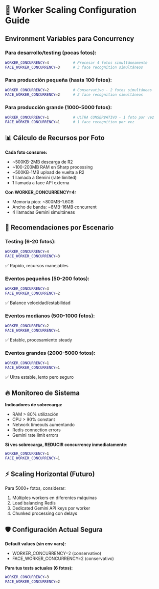 # 🚀 Worker Scaling Configuration Guide

## Environment Variables para Concurrency

### Para desarrollo/testing (pocas fotos):
```bash
WORKER_CONCURRENCY=4           # Procesar 4 fotos simultáneamente  
FACE_WORKER_CONCURRENCY=3      # 3 face recognition simultáneos
```

### Para producción pequeña (hasta 100 fotos):
```bash
WORKER_CONCURRENCY=2           # Conservativo - 2 fotos simultáneas
FACE_WORKER_CONCURRENCY=2      # 2 face recognition simultáneos
```

### Para producción grande (1000-5000 fotos):
```bash
WORKER_CONCURRENCY=1           # ULTRA CONSERVATIVO - 1 foto por vez
FACE_WORKER_CONCURRENCY=1      # 1 face recognition por vez
```

## 📊 Cálculo de Recursos por Foto

**Cada foto consume:**
- ~500KB-2MB descarga de R2
- ~100-200MB RAM en Sharp processing
- ~500KB-1MB upload de vuelta a R2
- 1 llamada a Gemini (rate limited)
- 1 llamada a face API externa

**Con WORKER_CONCURRENCY=4:**
- Memoria pico: ~800MB-1.6GB
- Ancho de banda: ~8MB-16MB concurrent
- 4 llamadas Gemini simultáneas

## 🎯 Recomendaciones por Escenario

### Testing (6-20 fotos):
```bash
WORKER_CONCURRENCY=4
FACE_WORKER_CONCURRENCY=3
```
✅ Rápido, recursos manejables

### Eventos pequeños (50-200 fotos):
```bash
WORKER_CONCURRENCY=3
FACE_WORKER_CONCURRENCY=2  
```
✅ Balance velocidad/estabilidad

### Eventos medianos (500-1000 fotos):
```bash
WORKER_CONCURRENCY=2
FACE_WORKER_CONCURRENCY=1
```
✅ Estable, procesamiento steady

### Eventos grandes (2000-5000 fotos):
```bash
WORKER_CONCURRENCY=1
FACE_WORKER_CONCURRENCY=1
```
✅ Ultra estable, lento pero seguro

## 🔥 Monitoreo de Sistema

**Indicadores de sobrecarga:**
- RAM > 80% utilización
- CPU > 90% constant
- Network timeouts aumentando
- Redis connection errors
- Gemini rate limit errors

**Si ves sobrecarga, REDUCIR concurrency inmediatamente:**
```bash
WORKER_CONCURRENCY=1
FACE_WORKER_CONCURRENCY=1
```

## ⚡ Scaling Horizontal (Futuro)

Para 5000+ fotos, considerar:
1. Múltiples workers en diferentes máquinas
2. Load balancing Redis
3. Dedicated Gemini API keys por worker
4. Chunked processing con delays

## 🛡️ Configuración Actual Segura

**Default values (sin env vars):**
- WORKER_CONCURRENCY=2 (conservativo)
- FACE_WORKER_CONCURRENCY=2 (conservativo)

**Para tus tests actuales (6 fotos):**
```bash
WORKER_CONCURRENCY=3
FACE_WORKER_CONCURRENCY=2
```